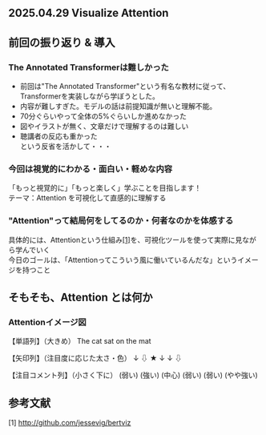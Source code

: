 ## 2025.04.29 Visualize Attention
## 前回の振り返り & 導入
### The Annotated Transformerは難しかった
- 前回は"The Annotated Transformer"という有名な教材に従って、Transformerを実装しながら学ぼうとした。<br>
- 内容が難しすぎた。モデルの話は前提知識が無いと理解不能。<br>
- 70分ぐらいやって全体の5%ぐらいしか進めなかった<br>
- 図やイラストが無く、文章だけで理解するのは難しい<br>
- 聴講者の反応も重かった<br>
という反省を活かして・・・
### 今回は視覚的にわかる・面白い・軽めな内容
「もっと視覚的に」「もっと楽しく」学ぶことを目指します！<br>
テーマ：Attention を可視化して直感的に理解する<br>
### "Attention"って結局何をしてるのか・何者なのかを体感する
具体的には、Attentionという仕組み[[1]](http://github.com/jessevig/bertviz)を、可視化ツールを使って実際に見ながら学んでいく<br>
今日のゴールは、「Attentionってこういう風に働いているんだな」というイメージを持つこと<br>
## そもそも、Attention とは何か
### Attentionイメージ図
【単語列】（大きめ）
The       cat        sat       on       the       mat

【矢印列】（注目度に応じた太さ・色）
 ↓         ⇩         ★        ↓         ↓         ⇩

【注目コメント列】（小さく下に）
(弱い)   (強い)  (中心)  (弱い) (弱い) (やや強い)

## 参考文献
[1] http://github.com/jessevig/bertviz